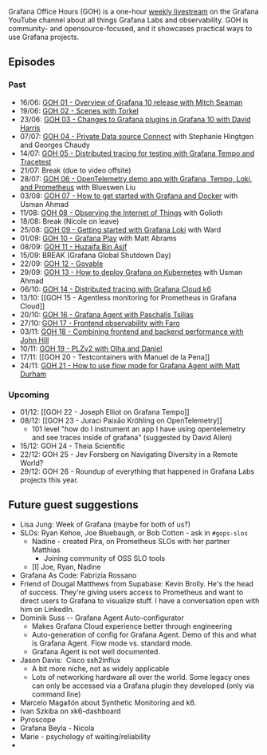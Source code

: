 Grafana Office Hours (GOH) is a one-hour [weekly livestream](https://www.youtube.com/watch?v=uk7NoagbJ28&list=PLDGkOdUX1Ujrrse-cdj20RRah9hyHdxBu) on the Grafana YouTube channel about all things Grafana Labs and observability. GOH is community- and opensource-focused, and it showcases practical ways to use Grafana projects.

## Episodes

### Past

- 16/06: [GOH 01 - Overview of Grafana 10 release with Mitch Seaman](https://youtube.com/live/uk7NoagbJ28)
- 19/06: [GOH 02 - Scenes with Torkel](https://youtube.com/live/pJlWAD5SUYA)
- 23/06: [GOH 03 - Changes to Grafana plugins in Grafana 10 with David Harris](https://youtube.com/live/MliUlT3UNdM)
- 07/07: [GOH 04 - Private Data source Connect](https://www.youtube.com/watch?v=9oPe1IICE80) with Stephanie Hingtgen and Georges Chaudy
- 14/07: [GOH 05 - Distributed tracing for testing with Grafana Tempo and Tracetest](https://youtube.com/live/oJ0wdneD8Po)
- 21/07: Break (due to video offsite)
- 28/07: [GOH 06 - OpenTelemetry demo app with Grafana, Tempo, Loki, and Prometheus](https://youtube.com/live/dXR8WNm5uos) with Blueswen Liu
- 03/08: [GOH 07 - How to get started with Grafana and Docker](https://youtube.com/live/FlDfcMbSLXs) with Usman Ahmad
- 11/08: [GOH 08 - Observing the Internet of Things](GOH%2008%20-%20Observing%20the%20Internet%20of%20Things.md) with Golioth
- 18/08: Break (Nicole on leave)
- 25/08: [GOH 09 - Getting started with Grafana Loki](GOH%2009%20-%20Getting%20started%20with%20Grafana%20Loki.md) with Ward
- 01/09: [GOH 10 - Grafana Play](GOH%2010%20-%20Grafana%20Play.md) with Matt Abrams
- 08/09: [GOH 11 - Huzaifa Bin Asif](GOH%2011%20-%20Huzaifa%20Bin%20Asif.md)
- 15/09: BREAK (Grafana Global Shutdown Day)
- 22/09: [GOH 12 - Govable](GOH%2012%20-%20Govable.md)
- 29/09: [GOH 13 - How to deploy Grafana on Kubernetes](GOH%2013%20-%20How%20to%20deploy%20Grafana%20on%20Kubernetes.md) with Usman Ahmad
- 06/10: [GOH 14 - Distributed tracing with Grafana Cloud k6](GOH%2014%20-%20Distributed%20tracing%20with%20Grafana%20Cloud%20k6.md)
- 13/10: [[GOH 15 - Agentless monitoring for Prometheus in Grafana Cloud]]
- 20/10: [GOH 16 - Grafana Agent with Paschalis Tsilias](GOH%2016%20-%20Grafana%20Agent%20with%20Paschalis%20Tsilias)
- 27/10: [GOH 17 - Frontend observability with Faro](GOH%2017%20-%20Frontend%20observability%20with%20Faro.md) 
- 03/11: [GOH 18 - Combining frontend and backend performance with John Hill](GOH%2018%20-%20Combining%20frontend%20and%20backend%20performance%20with%20John%20Hill.md)
- 10/11: [GOH 19 - PLZv2 with Olha and Daniel](GOH%2019%20-%20PLZv2%20with%20Olha%20and%20Daniel.md)
- 17/11: [[GOH 20 - Testcontainers with Manuel de la Pena]]
- 24/11: [GOH 21 - How to use flow mode for Grafana Agent with Matt Durham](GOH%2021%20-%20How%20to%20use%20flow%20mode%20for%20Grafana%20Agent%20with%20Matt%20Durham.md)

### Upcoming

- 01/12: [[GOH 22 - Joseph Elliot on Grafana Tempo]]
- 08/12: [[GOH 23 - Juraci Paixāo Kröhling on OpenTelemetry]]
	- 101 level "how do I instrument an app I have using opentelemetry and see traces inside of grafana" (suggested by David Allen)
- 15/12: GOH 24 - Theia Scientific
- 22/12: GOH 25 - Jev Forsberg on Navigating Diversity in a Remote World?
- 29/12: GOH 26 - Roundup of everything that happened in Grafana Labs projects this year.

## Future guest suggestions

- Lisa Jung: Week of Grafana (maybe for both of us?)
- SLOs: Ryan Kehoe, Joe Bluebaugh, or Bob Cotton - ask in `#gops-slos`
	- Nadine - created Pira, on Prometheus SLOs with her partner Matthias
		- Joining community of OSS SLO tools
	- [I] Joe, Ryan, Nadine
- Grafana As Code: Fabrizia Rossano
- Friend of Dougal Matthews from Supabase: Kevin Brolly. He's the head of success. They're giving users access to Prometheus and want to direct users to Grafana to visualize stuff. I have a conversation open with him on LinkedIn.
- Dominik Suss -- Grafana Agent Auto-configurator
	- Makes Grafana Cloud experience better through engineering
	- Auto-generation of config for Grafana Agent. Demo of this and what is Grafana Agent. Flow mode vs. standard mode.
	- Grafana Agent is not well documented.
- Jason Davis:  Cisco ssh2influx
	- A bit more niche, not as widely applicable
	- Lots of networking hardware all over the world. Some legacy ones can only be accessed via a Grafana plugin they developed (only via command line)
- Marcelo Magallón about Synthetic Monitoring and k6.
- Ivan Szkiba on xk6-dashboard
- Pyroscope
- Grafana Beyla - Nicola
- Marie - psychology of waiting/reliability
- 

